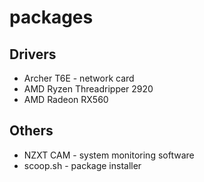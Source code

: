 # packages

## Drivers
- Archer T6E - network card
- AMD Ryzen Threadripper 2920
- AMD Radeon RX560

## Others
- NZXT CAM - system monitoring software
- scoop.sh - package installer

